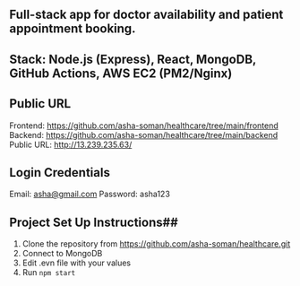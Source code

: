 ## Full-stack app for doctor availability and patient appointment booking. ##
## Stack: Node.js (Express), React, MongoDB, GitHub Actions, AWS EC2 (PM2/Nginx) ##

## Public URL ##

Frontend: https://github.com/asha-soman/healthcare/tree/main/frontend
Backend: https://github.com/asha-soman/healthcare/tree/main/backend
Public URL: http://13.239.235.63/

## Login Credentials ##

Email: asha@gmail.com
Password: asha123

## Project Set Up Instructions##
1. Clone the repository from https://github.com/asha-soman/healthcare.git
2. Connect to MongoDB
3. Edit .evn file with your values
4. Run `npm start`

